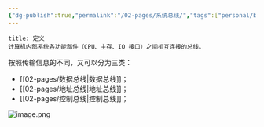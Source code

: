 ```yaml
---
{"dg-publish":true,"permalink":"/02-pages/系统总线/","tags":["personal/blog","计算机组成原理/总线"]}
---
```


```ad-info
title: 定义
计算机内部系统各功能部件（CPU、主存、IO 接口）之间相互连接的总线。
```

按照传输信息的不同，又可以分为三类：
 - [[02-pages/数据总线\|数据总线]]；
 - [[02-pages/地址总线\|地址总线]]；
 - [[02-pages/控制总线\|控制总线]]；

![image.png](https://yelanyanyu-img-bed.oss-cn-hangzhou.aliyuncs.com/img/blog/2024/11/20241120205339.png)

